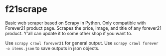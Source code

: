 # f21scrape
Basic web scraper based on Scrapy in Python. Only compatible with Forever21 product page. Scrapes the price, image, and title of any forever21 product. Y'all can update it to some other shop if you want to.

Use `scrapy crawl forever21` for general output. Use `scrapy crawl forever -o items.json` to save outputs in json objects.
